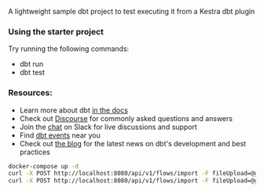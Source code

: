 A lightweight sample dbt project to test executing it from a Kestra dbt plugin

### Using the starter project

Try running the following commands:
- dbt run
- dbt test

### Resources:
- Learn more about dbt [in the docs](https://docs.getdbt.com/docs/introduction)
- Check out [Discourse](https://discourse.getdbt.com/) for commonly asked questions and answers
- Join the [chat](https://community.getdbt.com/) on Slack for live discussions and support
- Find [dbt events](https://events.getdbt.com) near you
- Check out [the blog](https://blog.getdbt.com/) for the latest news on dbt's development and best practices


```bash
docker-compose up -d
curl -X POST http://localhost:8080/api/v1/flows/import -F fileUpload=@git_sync.yaml
curl -X POST http://localhost:8080/api/v1/flows/import -F fileUpload=@generate_dbt_flow.yaml
```

